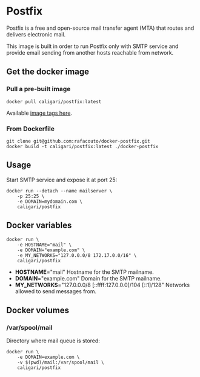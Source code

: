 
# Postfix

Postfix is a free and open-source mail transfer agent (MTA) that routes and
delivers electronic mail.

This image is built in order to run Postfix only with SMTP service and provide
email sending from another hosts reachable from network.

## Get the docker image

### Pull a pre-built image

    docker pull caligari/postfix:latest

Available [image tags here](https://hub.docker.com/r/caligari/postfix/tags/).


### From Dockerfile

    git clone git@github.com:rafacouto/docker-postfix.git
    docker build -t caligari/postfix:latest ./docker-postfix

## Usage

Start SMTP service and expose it at port 25:

    docker run --detach --name mailserver \
        -p 25:25 \
        -e DOMAIN=mydomain.com \
        caligari/postfix


## Docker variables

    docker run \
        -e HOSTNAME="mail" \
        -e DOMAIN="example.com" \
        -e MY_NETWORKS="127.0.0.0/8 172.17.0.0/16" \
        caligari/postfix

- __HOSTNAME__="mail" Hostname for the SMTP mailname.
- __DOMAIN__="example.com" Domain for the SMTP mailname.
- __MY\_NETWORKS__="127.0.0.0/8 [::ffff:127.0.0.0]/104 [::1]/128" Networks allowed to send messages from.


## Docker volumes

### /var/spool/mail

Directory where mail queue is stored:

    docker run \
        -e DOMAIN=example.com \
        -v $(pwd)/mail:/var/spool/mail \
        caligari/postfix

